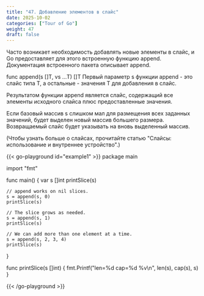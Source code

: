 ```yaml
---
title: "47. Добавление элементов в слайс"
date: 2025-10-02
categories: ["Tour of Go"]
weight: 47
draft: false
---
```


Часто возникает необходимость добавлять новые элементы в слайс, и Go предоставляет для этого встроенную функцию append. Документация встроенного пакета описывает append.

func append(s []T, vs ...T) []T
Первый параметр s функции append - это слайс типа T, а остальные - значения T для добавления в слайс.

Результатом функции append является слайс, содержащий все элементы исходного слайса плюс предоставленные значения.

Если базовый массив s слишком мал для размещения всех заданных значений, будет выделен новый массив большего размера. Возвращаемый слайс будет указывать на вновь выделенный массив.

(Чтобы узнать больше о слайсах, прочитайте статью "Слайсы: использование и внутреннее устройство".)

{{< go-playground id="example1" >}}
package main

import "fmt"

func main() {
    var s []int
    printSlice(s)

	// append works on nil slices.
	s = append(s, 0)
	printSlice(s)

	// The slice grows as needed.
	s = append(s, 1)
	printSlice(s)

	// We can add more than one element at a time.
	s = append(s, 2, 3, 4)
	printSlice(s)
}

func printSlice(s []int) {
    fmt.Printf("len=%d cap=%d %v\n", len(s), cap(s), s)
}


{{< /go-playground >}} 